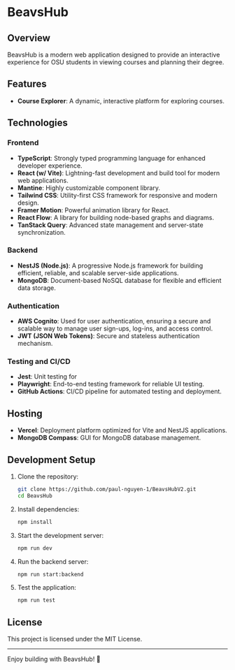# BeavsHub

## Overview

BeavsHub is a modern web application designed to provide an interactive experience for OSU students in viewing courses and planning their degree.

## Features

- **Course Explorer**: A dynamic, interactive platform for exploring courses.
<!-- - **Resume Builder**: Tools to craft, refine, and export professional resumes.
- **Community Features**: Commenting and collaborative tools on course posts.
- **Interactive Visuals**: Graphs, flowcharts, and side panels to enhance data representation. -->

## Technologies

### Frontend

- **TypeScript**: Strongly typed programming language for enhanced developer experience.
- **React (w/ Vite)**: Lightning-fast development and build tool for modern web applications.
- **Mantine**: Highly customizable component library.
- **Tailwind CSS**: Utility-first CSS framework for responsive and modern design.
- **Framer Motion**: Powerful animation library for React.
- **React Flow**: A library for building node-based graphs and diagrams.
- **TanStack Query**: Advanced state management and server-state synchronization.

### Backend

- **NestJS (Node.js)**: A progressive Node.js framework for building efficient, reliable, and scalable server-side applications.
- **MongoDB**: Document-based NoSQL database for flexible and efficient data storage.

### Authentication
- **AWS Cognito**: Used for user authentication, ensuring a secure and scalable way to manage user sign-ups, log-ins, and access control.
- **JWT (JSON Web Tokens)**: Secure and stateless authentication mechanism.

### Testing and CI/CD

- **Jest**: Unit testing for
- **Playwright**: End-to-end testing framework for reliable UI testing.
- **GitHub Actions**: CI/CD pipeline for automated testing and deployment.

## Hosting

- **Vercel**: Deployment platform optimized for Vite and NestJS applications.
- **MongoDB Compass**: GUI for MongoDB database management.

## Development Setup

1. Clone the repository:

   ```bash
   git clone https://github.com/paul-nguyen-1/BeavsHubV2.git
   cd BeavsHub
   ```

2. Install dependencies:

   ```bash
   npm install
   ```

3. Start the development server:

   ```bash
   npm run dev
   ```

4. Run the backend server:

   ```bash
   npm run start:backend
   ```

5. Test the application:
   ```bash
   npm run test
   ```

## License

This project is licensed under the MIT License.

---

Enjoy building with BeavsHub! 🚀

